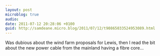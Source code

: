 ```yaml
---
layout: post
microblog: true
audio: 
date: 2011-07-12 20:28:06 +0100
guid: http://samdeane.micro.blog/2011/07/12/t90865033524953089.html
---
```

Was dubious about the wind farm proposals for Lewis, then I read the bit about the new power cable from the mainland having a fibre core...
